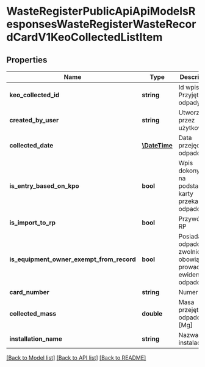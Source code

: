 # WasteRegisterPublicApiApiModelsResponsesWasteRegisterWasteRecordCardV1KeoCollectedListItem

## Properties
Name | Type | Description | Notes
------------ | ------------- | ------------- | -------------
**keo_collected_id** | **string** | Id wpisu Przyjęte odpady | [optional] 
**created_by_user** | **string** | Utworzone przez użytkownika | [optional] 
**collected_date** | [**\DateTime**](\DateTime.md) | Data przejęcia odpadów | [optional] 
**is_entry_based_on_kpo** | **bool** | Wpis dokonywany na podstawie karty przekazania odpadów | [optional] 
**is_import_to_rp** | **bool** | Przywóz do RP | [optional] 
**is_equipment_owner_exempt_from_record** | **bool** | Posiadacz odpadów zwolniony z obowiązku prowadzenia ewidencji odpadów | [optional] 
**card_number** | **string** | Numer karty | [optional] 
**collected_mass** | **double** | Masa przejętych odpadów [Mg] | [optional] 
**installation_name** | **string** | Nazwa instalacji | [optional] 

[[Back to Model list]](../README.md#documentation-for-models) [[Back to API list]](../README.md#documentation-for-api-endpoints) [[Back to README]](../README.md)


